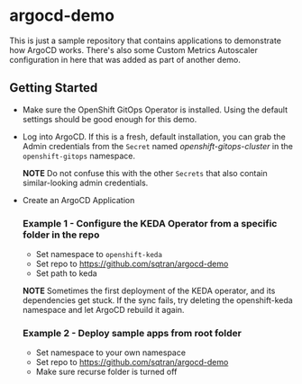 # argocd-demo

This is just a sample repository that contains applications to demonstrate how ArgoCD works.  There's also some Custom Metrics Autoscaler configuration in here that was added as part of another demo.


## Getting Started

- Make sure the OpenShift GitOps Operator is installed.  Using the default settings should be good enough for this demo.

- Log into ArgoCD.  If this is a fresh, default installation, you can grab the Admin credentials from the `Secret` named *openshift-gitops-cluster* in the `openshift-gitops` namespace.

    **NOTE** Do not confuse this with the other `Secrets` that also contain similar-looking admin credentials.


- Create an ArgoCD Application


    ### Example 1 - Configure the KEDA Operator from a specific folder in the repo

    * Set namespace to `openshift-keda`
    * Set repo to https://github.com/sqtran/argocd-demo
    * Set path to keda

    **NOTE** Sometimes the first deployment of the KEDA operator, and its dependencies get stuck.  If the sync fails, try deleting the openshift-keda namespace and let ArgoCD rebuild it again.


    ### Example 2 - Deploy sample apps from root folder

    * Set namespace to your own namespace
    * Set repo to https://github.com/sqtran/argocd-demo
    * Make sure recurse folder is turned off
